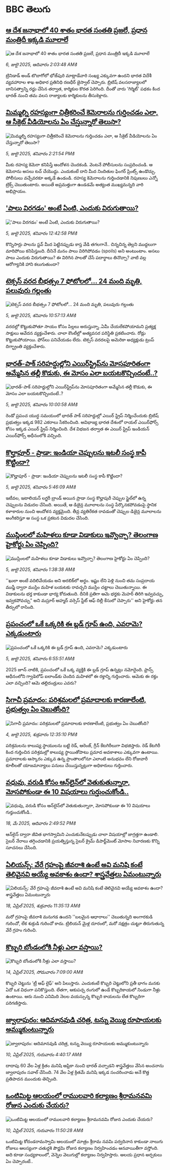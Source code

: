 # BBC తెలుగు## [ఆ దేశ జనాభాలో 40 శాతం భారత సంతతి ప్రజలే, ప్రధాన మంత్రిదీ ఇక్కడి మూలాలే](https://www.bbc.com/telugu/articles/c79q7nq3pqpo?at_campaign=githubrss)![ఆ దేశ జనాభాలో 40 శాతం భారత సంతతి ప్రజలే, ప్రధాన మంత్రిదీ ఇక్కడి మూలాలే](https://ichef.bbci.co.uk/ace/ws/240/cpsprodpb/82e2/live/4cf0ce90-5a0d-11f0-bb55-3dcfa5bc806e.jpg)_6, జులై 2025, ఆదివారం 2:03:48 AMకి_ట్రినిడాడ్ అండ్ టొబాగోలో భోజ్‌పురి మాట్లాడేవారి సంఖ్య ఎక్కువగా ఉందని భారత విదేశీ వ్యవహారాల శాఖ అధికార ప్రతినిధి రణధీర్ జైస్వాల్ చెప్పారు.
బ్రిటిష్ వలసరాజ్యాలలో బానిసత్వాన్ని రద్దు చేసిన తర్వాత, కార్మికుల కొరత పెరిగింది. దీంతో వారు 'గిర్మిట్' పథకం కింద భారత్‌ నుంచి తమ వలస రాజ్యాలకు కార్మికులను తీసుకెళ్లారు.## [మిమ్మల్ని రహస్యంగా చిత్రీకరించే  కెమెరాలను గుర్తించడం ఎలా, ఆ సీక్రెట్ వీడియోలను ఏం చేస్తున్నారో తెలుసా? ](https://www.bbc.com/telugu/articles/cd6g7ql38lxo?at_campaign=githubrss)![మిమ్మల్ని రహస్యంగా చిత్రీకరించే  కెమెరాలను గుర్తించడం ఎలా, ఆ సీక్రెట్ వీడియోలను ఏం చేస్తున్నారో తెలుసా? ](https://ichef.bbci.co.uk/ace/ws/240/cpsprodpb/c10a/live/8b49a690-599e-11f0-a302-cda0d25ee1d5.png)_5, జులై 2025, శనివారం 2:21:54 PMకి_మీకు రహస్య కెమెరా కనిపిస్తే ఆందోళన చెందకండి. వెంటనే పోలీసులను సంప్రదించండి. ఆ కెమెరాను అసలు టచ్ చేయొద్దు. ఎందుకంటే దాని మీద నిందితుల ఫింగర్ ప్రింట్స్ ఉండొచ్చు. పోలీసులు వచ్చేవరకూ అక్కడే ఉండండి. రహస్య కెమెరాలను గుర్తించడానికి నిపుణులు ఎన్నో ట్రిక్స్ చెబుతుంటారు. అయితే అప్రమత్తంగా ఉండడమే అత్యంత ముఖ్యమన్నది వారి అభిప్రాయం.## ['పాలు విరగడం' అంటే ఏంటి, ఎందుకు విరుగుతాయి?](https://www.bbc.com/telugu/articles/c75rq3xlv47o?at_campaign=githubrss)!['పాలు విరగడం' అంటే ఏంటి, ఎందుకు విరుగుతాయి?](https://ichef.bbci.co.uk/ace/ws/240/cpsprodpb/8e96/live/a4a5db30-58a0-11f0-b5c5-012c5796682d.jpg)_5, జులై 2025, శనివారం 12:42:58 PMకి_కొన్నిసార్లు పాలను స్టవ్ మీద పెట్టినప్పుడు కాస్త వేడి తగలగానే.. చిన్నచిన్న తెల్లని ముద్దలుగా మారిపోయి కనిపిస్తుంది. దీనినే మనం పాలు విరిగిపోవడం (spoils) అని అంటుంటాం. అసలు పాలు ఎందుకు విరుగుతాయి? ఈ విరిగిన పాలతో చేసే పదార్థాలు తినొచ్చా? వాటి వల్ల ఆరోగ్యానికి హాని కలుగుతుందా?## [టెక్సస్ వరద బీభత్సం 7 ఫోటోలలో... 24 మంది మృతి, పలువురు గల్లంతు ](https://www.bbc.com/telugu/articles/c1ljq5g6qqvo?at_campaign=githubrss)![టెక్సస్ వరద బీభత్సం 7 ఫోటోలలో... 24 మంది మృతి, పలువురు గల్లంతు ](https://ichef.bbci.co.uk/ace/ws/240/cpsprodpb/3c2d/live/cc267010-598c-11f0-9301-a976a6139a2b.jpg)_5, జులై 2025, శనివారం 10:57:13 AMకి_వరదల్లో కొట్టుకుపోతూ సాయం కోసం పిల్లలు అరుస్తున్నా..ఏమీ చేయలేకపోయామని ప్రత్యక్ష సాక్షులు ఆవేదన వ్యక్తంచేశారు. చాలా కౌంటీల్లో అత్యవసర పరిస్థితి ప్రకటించారు. రోడ్లు కొట్టుకుపోయాయి. ఫోన్‌లు పనిచేయడం లేదు. టెక్సస్  వరదలపై అమెరికా అధ్యక్షుడు ట్రంప్ దిగ్భ్రాంతి వ్యక్తంచేశారు.## [భారత్-పాక్ సరిహద్దుల్లోని ఎయిర్‌స్ట్రిప్‌ను మోసపూరితంగా అమ్మేసిన తల్లీ కొడుకు, ఈ మోసం ఎలా బయటకొచ్చిందంటే..?](https://www.bbc.com/telugu/articles/c70x88xrrq5o?at_campaign=githubrss)![భారత్-పాక్ సరిహద్దుల్లోని ఎయిర్‌స్ట్రిప్‌ను మోసపూరితంగా అమ్మేసిన తల్లీ కొడుకు, ఈ మోసం ఎలా బయటకొచ్చిందంటే..?](https://ichef.bbci.co.uk/ace/ws/240/cpsprodpb/a837/live/983a2910-58c7-11f0-9074-8989d8c97d87.jpg)_5, జులై 2025, శనివారం 10:00:58 AMకి_రెండో ప్రపంచ యుద్ధ సమయంలో భారత్ పాక్ సరిహద్దుల్లో ఎయిర్ స్ట్రిప్ నిర్మించేందుకు బ్రిటిష్ ప్రభుత్వం ఇక్కడ 982 ఎకరాలు సేకరించింది. అవిభాజ్య భారత దేశంలో రాయల్ ఎయిర్‌ఫోర్స్ కోసం ఇక్కడ ఎయిర్ స్ట్రిప్ నిర్మించింది. దేశ విభజన తర్వాత ఈ ఎయిర్ ‌స్ట్రిప్ ఇండియన్ ఎయిర్‌ఫోర్స్ అధీనంలోకి వచ్చింది.## [కొల్హాపూర్ - ప్రాడా: ఇండియా చెప్పులను ఇటలీ సంస్థ కాపీ కొట్టిందా?](https://www.bbc.com/telugu/articles/c98jd0gd1zeo?at_campaign=githubrss)![కొల్హాపూర్ - ప్రాడా: ఇండియా చెప్పులను ఇటలీ సంస్థ కాపీ కొట్టిందా?](https://ichef.bbci.co.uk/ace/ws/240/cpsprodpb/302e/live/148304d0-594d-11f0-960d-e9f1088a89fe.jpg)_5, జులై 2025, శనివారం 5:46:09 AMకి_ఇటీవల, ఇటాలియన్ లగ్జరీ బ్రాండ్ అయిన ప్రాడా సంస్థ కొల్హాపురీ చెప్పుల స్టైల్‌లో ఉన్న చెప్పులను విడుదల చేసింది. అయితే, ఆ డిజైన్ల మూలాలను సంస్థ పేర్కొనకపోవడంపై స్థానిక కళాకారుల నుంచి ఆందోళన వ్యక్తమైంది. తీవ్ర వ్యతిరేకత రావడంతో చెప్పుల డిజైన్ల మూలాలను అంగీకరిస్తూ ఆ సంస్థ ఒక ప్రకటన విడుదల చేసింది.## [ముస్లింలలో మహిళలు కూడా విడాకులు ఇవ్వొచ్చా? తెలంగాణ హైకోర్టు ఏం చెప్పింది?](https://www.bbc.com/telugu/articles/cz6g9nq7685o?at_campaign=githubrss)![ముస్లింలలో మహిళలు కూడా విడాకులు ఇవ్వొచ్చా? తెలంగాణ హైకోర్టు ఏం చెప్పింది?](https://ichef.bbci.co.uk/ace/ws/240/cpsprodpb/4463/live/1b52ccb0-58ed-11f0-960d-e9f1088a89fe.jpg)_5, జులై 2025, శనివారం 1:38:38 AMకి_''ఖులా అంటే వదిలివేయడం అని అరబిక్‌లో అర్థం. ఇష్టం లేని పెళ్లి నుంచి తమ సంప్రదాయ ముఫ్తీ ద్వారా ముస్లిం మహిళ బయటకు రావచ్చని ముస్లిం చట్టాలు చెబుతున్నాయి. ఈ విడాకులను భర్త కాకుండా భార్య కోరుతుంది. దీనికి ప్రతిగా ఆమె భర్తకు మెహర్ తిరిగి ఇవ్వవచ్చు, ఇవ్వకపోవచ్చు" అని మస్రూర్ అహ్మద్ వర్సెస్ స్టేట్ ఆఫ్ దిల్లీ కేసులో చెప్పారు'' అని హైకోర్టు తన తీర్పులో రాసింది.## [ప్రపంచంలో ఒకే ఒక్కరికి ఈ బ్లడ్ గ్రూప్ ఉంది, ఎవరామె? ఎక్కడుంటారు](https://www.bbc.com/telugu/articles/cx2kjwmn028o?at_campaign=githubrss)![ప్రపంచంలో ఒకే ఒక్కరికి ఈ బ్లడ్ గ్రూప్ ఉంది, ఎవరామె? ఎక్కడుంటారు](https://ichef.bbci.co.uk/ace/ws/240/cpsprodpb/7c50/live/52b7f420-596d-11f0-8fb7-2d2f261e16dc.jpg)_5, జులై 2025, శనివారం 6:55:51 AMకి_2025 జూన్ నాటికి, ప్రపంచంలో ఒకే ఒక్క వ్యక్తికి ఈ బ్లడ్ గ్రూప్ ఉన్నట్లు నమోదైంది. ఫ్రాన్స్ ఆధీనంలోని గ్వాడెలోప్ ఐలాండ్‌కు చెందిన మహిళలో ఈ రక్తాన్ని గుర్తించారు. ఆమెకు ఈ రక్తం ఎలా వచ్చింది? ఆమె తల్లిదండ్రులు ఎవరు?## [సిగాచీ ప్రమాదం: పరిశ్రమలలో ప్రమాదాలకు కారణాలేంటి, ప్రభుత్వం ఏం చెబుతోంది?](https://www.bbc.com/telugu/articles/ceq7229dy1zo?at_campaign=githubrss)![సిగాచీ ప్రమాదం: పరిశ్రమలలో ప్రమాదాలకు కారణాలేంటి, ప్రభుత్వం ఏం చెబుతోంది?](https://ichef.bbci.co.uk/ace/ws/240/cpsprodpb/0f86/live/2a358790-58ed-11f0-852a-fb4f43c1b4cc.jpg)_4, జులై 2025, శుక్రవారం 12:35:10 PMకి_పరిశ్రమలను కాలుష్య స్థాయులను బట్టి రెడ్, ఆరెంజ్, గ్రీన్ కేటగిరీలుగా విభజిస్తారు. రెడ్ కేటగిరీ కింద గుర్తించిన పరిశ్రమల్లో కాలుష్య స్థాయితోపాటు ప్రమాద అవకాశాలు ఎక్కువగా ఉంటాయి.  ప్రమాదాలకు ఆస్కారం ఎక్కువ ఉన్న ప్రాంతాలలోనూ ఎలాంటి అనుభవం లేని రోజువారీ కూలీలతో యాజమాన్యాలు పనులు చేయిస్తున్నట్లుగా అధికారులు గుర్తించారు.## [వధువు, వరుడి కోసం ఆన్‌లైన్‌లో వెతుకుతున్నారా, మోసపోకుండా ఈ 10 విషయాలు గుర్తుంచుకోండి..](https://www.bbc.com/telugu/articles/c5yrny82136o?at_campaign=githubrss)![వధువు, వరుడి కోసం ఆన్‌లైన్‌లో వెతుకుతున్నారా, మోసపోకుండా ఈ 10 విషయాలు గుర్తుంచుకోండి..](https://ichef.bbci.co.uk/ace/ws/240/cpsprodpb/74cc/live/3f04f8a0-28fe-11f0-8c66-ebf25fc2cfef.jpg)_18, మే 2025, ఆదివారం 2:49:52 PMకి_ఆన్‌లైన్ ద్వారా జీవిత భాగస్వామిని ఎంచుకునేటప్పుడు చాలా విషయాల్లో జాగ్రత్తగా ఉండాలి. సైబర్ నేరాలు తగ్గించడానికి ప్రయత్నిస్తున్న సైబర్ క్రైమ్ డిపార్ట్‌మెంట్ మోసాల నివారణకు కొన్ని సూచనలు చేసింది.## [ఏలియన్స్: వేరే గ్రహంపై జీవరాశి ఉంటే అవి మనిషి కంటే తెలివైనవి అయ్యే అవకాశం ఉందా? శాస్త్రవేత్తలు ఏమంటున్నారు](https://www.bbc.com/telugu/articles/cn7xelz1r85o?at_campaign=githubrss)![ఏలియన్స్: వేరే గ్రహంపై జీవరాశి ఉంటే అవి మనిషి కంటే తెలివైనవి అయ్యే అవకాశం ఉందా? శాస్త్రవేత్తలు ఏమంటున్నారు](https://ichef.bbci.co.uk/ace/ws/240/cpsprodpb/b07b/live/a29a56f0-1b9b-11f0-a455-cf1d5f751d2f.png)_18, ఏప్రిల్ 2025, శుక్రవారం 11:35:13 AMకి_మరో గ్రహంపై జీవరాశి మనుగడ ఉందని ''బలమైన ఆధారాలు'' చెబుతున్నది అంగారకుడి గురించో, లేక శుక్రుడి గురించో కాదు. ట్రిలియన్ మైళ్ల దూరంలో, మరో నక్షత్రం చుట్టూ తిరుగుతున్న వేరే గ్రహం గురించి.## [కొబ్బరి బోండంలోకి నీళ్లు ఎలా వస్తాయి?](https://www.bbc.com/telugu/articles/czjn4mzxxy8o?at_campaign=githubrss)![కొబ్బరి బోండంలోకి నీళ్లు ఎలా వస్తాయి?](https://ichef.bbci.co.uk/ace/ws/240/cpsprodpb/46c5/live/684a55e0-18fd-11f0-8b11-7756b7b808cc.jpg)_14, ఏప్రిల్ 2025, సోమవారం 7:09:00 AMకి_కొబ్బరి చెట్టును 'ట్రీ ఆఫ్ లైఫ్' అని పిలుస్తారు. ఎందుకంటే కొబ్బరి చెట్టులోని ప్రతీ భాగం మనకు ఏదో ఒక విధంగా పనికొస్తుంది. లేతగా, ఆకుపచ్చ రంగులో ఉండే కొబ్బరికాయలో నిండుగా నీళ్లు ఉంటాయి. ఆరు నుంచి ఎనిమిది నెలల వయస్సున్న కొబ్బరి కాయలను లేత కొబ్బరిగా పరిగణిస్తారు.## [జ్వాలాపురం: ఆదిమానవుడి చరిత్ర, టన్ను వెయ్యి రూపాయలకు అమ్ముకుంటున్నారు ](https://www.bbc.com/telugu/articles/creqqnwdd5qo?at_campaign=githubrss)![జ్వాలాపురం: ఆదిమానవుడి చరిత్ర, టన్ను వెయ్యి రూపాయలకు అమ్ముకుంటున్నారు ](https://ichef.bbci.co.uk/ace/ws/240/cpsprodpb/765e/live/b472e2d0-15b4-11f0-842b-a7355694993d.jpg)_10, ఏప్రిల్ 2025, గురువారం 4:40:17 AMకి_దాదాపు 60 వేల ఏళ్ల క్రితం మనిషి ఆఫ్రికా నుంచి భారత్ వచ్చాడని శాస్త్రవేత్తలు వేసిన అంచనాను జ్వాలాపురం సవాల్ చేసింది. 74 వేల ఏళ్ల క్రితమే మనిషి ఇక్కడ సంచరించాడు అనే కొత్త ప్రతిపాదన ముందుకు తెచ్చింది.## [ఒంటిమిట్ట ఆలయంలో రాములవారి కల్యాణం శ్రీరామనవమి రోజున ఎందుకు చేయరు?](https://www.bbc.com/telugu/articles/ce822j5e465o?at_campaign=githubrss)![ఒంటిమిట్ట ఆలయంలో రాములవారి కల్యాణం శ్రీరామనవమి రోజున ఎందుకు చేయరు?](https://ichef.bbci.co.uk/ace/ws/240/cpsprodpb/fed5/live/25534d40-1601-11f0-b58a-6113af226972.jpg)_10, ఏప్రిల్ 2025, గురువారం 11:50:28 AMకి_ఒంటిమిట్ట కోదండరామస్వామి ఆలయంలో మాత్రం శ్రీరామ నవమి పర్వదినాన కాకుండా నాలుగు రోజులు ఆలస్యంగా చతుర్దశి పౌర్ణమి రోజున కల్యాణం నిర్వహించడం ఆనవాయితీగా వస్తోంది. అది కూడా సంధ్యకాలంలో, వెన్నెల వెలుగుల్లో కల్యాణం నిర్వహిస్తారు. ఆలయ ప్రధాన అర్చకులు ఏం చెప్పారంటే..
